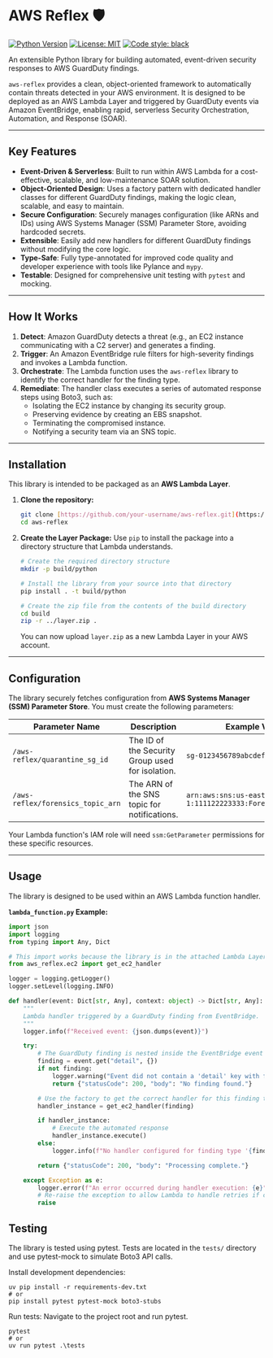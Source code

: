 # AWS Reflex 🛡️

[![Python Version](https://img.shields.io/badge/python-3.13+-blue.svg)](https://www.python.org/downloads/)
[![License: MIT](https://img.shields.io/badge/License-MIT-yellow.svg)](https://opensource.org/licenses/MIT)
[![Code style: black](https://img.shields.io/badge/code%20style-black-000000.svg)](https://github.com/psf/black)

An extensible Python library for building automated, event-driven security responses to AWS GuardDuty findings.

`aws-reflex` provides a clean, object-oriented framework to automatically contain threats detected in your AWS environment. It is designed to be deployed as an AWS Lambda Layer and triggered by GuardDuty events via Amazon EventBridge, enabling rapid, serverless Security Orchestration, Automation, and Response (SOAR).

---

## Key Features

* **Event-Driven & Serverless**: Built to run within AWS Lambda for a cost-effective, scalable, and low-maintenance SOAR solution.
* **Object-Oriented Design**: Uses a factory pattern with dedicated handler classes for different GuardDuty findings, making the logic clean, scalable, and easy to maintain.
* **Secure Configuration**: Securely manages configuration (like ARNs and IDs) using AWS Systems Manager (SSM) Parameter Store, avoiding hardcoded secrets.
* **Extensible**: Easily add new handlers for different GuardDuty findings without modifying the core logic.
* **Type-Safe**: Fully type-annotated for improved code quality and developer experience with tools like Pylance and `mypy`.
* **Testable**: Designed for comprehensive unit testing with `pytest` and mocking.

---

## How It Works



1.  **Detect**: Amazon GuardDuty detects a threat (e.g., an EC2 instance communicating with a C2 server) and generates a finding.
2.  **Trigger**: An Amazon EventBridge rule filters for high-severity findings and invokes a Lambda function.
3.  **Orchestrate**: The Lambda function uses the `aws-reflex` library to identify the correct handler for the finding type.
4.  **Remediate**: The handler class executes a series of automated response steps using Boto3, such as:
    * Isolating the EC2 instance by changing its security group.
    * Preserving evidence by creating an EBS snapshot.
    * Terminating the compromised instance.
    * Notifying a security team via an SNS topic.

---

## Installation

This library is intended to be packaged as an **AWS Lambda Layer**.

1.  **Clone the repository:**
    ```bash
    git clone [https://github.com/your-username/aws-reflex.git](https://github.com/your-username/aws-reflex.git)
    cd aws-reflex
    ```

2.  **Create the Layer Package:**
    Use `pip` to install the package into a directory structure that Lambda understands.

    ```bash
    # Create the required directory structure
    mkdir -p build/python

    # Install the library from your source into that directory
    pip install . -t build/python

    # Create the zip file from the contents of the build directory
    cd build
    zip -r ../layer.zip .
    ```
    You can now upload `layer.zip` as a new Lambda Layer in your AWS account.

---

## Configuration

The library securely fetches configuration from **AWS Systems Manager (SSM) Parameter Store**. You must create the following parameters:

| Parameter Name                  | Description                                      | Example Value                                                 |
| ------------------------------- | ------------------------------------------------ | ------------------------------------------------------------- |
| `/aws-reflex/quarantine_sg_id`  | The ID of the Security Group used for isolation. | `sg-0123456789abcdef0`                                        |
| `/aws-reflex/forensics_topic_arn` | The ARN of the SNS topic for notifications.      | `arn:aws:sns:us-east-1:111122223333:ForensicsTeamTopic` |

Your Lambda function's IAM role will need `ssm:GetParameter` permissions for these specific resources.

---

## Usage

The library is designed to be used within an AWS Lambda function handler.

**`lambda_function.py` Example:**

```python
import json
import logging
from typing import Any, Dict

# This import works because the library is in the attached Lambda Layer
from aws_reflex.ec2 import get_ec2_handler

logger = logging.getLogger()
logger.setLevel(logging.INFO)

def handler(event: Dict[str, Any], context: object) -> Dict[str, Any]:
    """
    Lambda handler triggered by a GuardDuty finding from EventBridge.
    """
    logger.info(f"Received event: {json.dumps(event)}")

    try:
        # The GuardDuty finding is nested inside the EventBridge event
        finding = event.get("detail", {})
        if not finding:
            logger.warning("Event did not contain a 'detail' key with finding info.")
            return {"statusCode": 200, "body": "No finding found."}

        # Use the factory to get the correct handler for this finding type
        handler_instance = get_ec2_handler(finding)

        if handler_instance:
            # Execute the automated response
            handler_instance.execute()
        else:
            logger.info(f"No handler configured for finding type '{finding.get('Type')}'. Ignoring.")

        return {"statusCode": 200, "body": "Processing complete."}

    except Exception as e:
        logger.error(f"An error occurred during handler execution: {e}", exc_info=True)
        # Re-raise the exception to allow Lambda to handle retries if configured
        raise
```

## Testing

The library is tested using pytest. Tests are located in the `tests/` directory and use pytest-mock to simulate Boto3 API calls.

Install development dependencies:
```
uv pip install -r requirements-dev.txt
# or
pip install pytest pytest-mock boto3-stubs
```
Run tests:
Navigate to the project root and run pytest.
```
pytest
# or
uv run pytest .\tests
```
